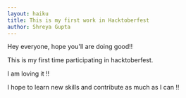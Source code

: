 ```yaml
---
layout: haiku
title: This is my first work in Hacktoberfest
author: Shreya Gupta
---
```


Hey everyone, hope you'll are doing good!!

This is my first time participating in hacktoberfest.

I am loving it !!

I hope to learn new skills and contribute as much as I can !!